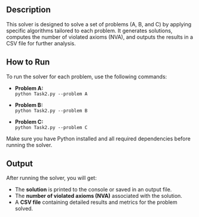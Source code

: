 ## Description
This solver is designed to solve a set of problems (A, B, and C) by applying specific algorithms tailored to each problem. It generates solutions, computes the number of violated axioms (NVA), and outputs the results in a CSV file for further analysis.

## How to Run

To run the solver for each problem, use the following commands:

- **Problem A:**  
  `python Task2.py --problem A`

- **Problem B:**  
  `python Task2.py --problem B`

- **Problem C:**  
  `python Task2.py --problem C`

Make sure you have Python installed and all required dependencies before running the solver.

## Output

After running the solver, you will get:

- The **solution** is printed to the console or saved in an output file.
- The **number of violated axioms (NVA)** associated with the solution.
- A **CSV file** containing detailed results and metrics for the problem solved.
